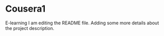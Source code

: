 # Cousera1
E-learning
I am editing the README file. Adding some more details about the project description.
